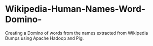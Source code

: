# Wikipedia-Human-Names-Word-Domino-
Creating a Domino of words from the names extracted from Wikipedia Dumps using Apache Hadoop and Pig.
